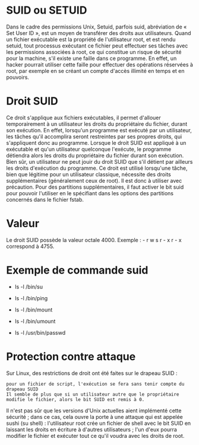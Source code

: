 # SUID ou SETUID
Dans le cadre des permissions Unix, Setuid, parfois suid, abréviation de « Set User ID », est un moyen de transférer des droits aux utilisateurs. 
Quand un fichier exécutable est la propriété de l'utilisateur root, et est rendu setuid, tout processus exécutant ce fichier peut effectuer ses tâches avec les permissions associées à root, ce qui constitue un risque de sécurité pour la machine, s'il existe une faille dans ce programme. En effet, un hacker pourrait utiliser cette faille pour effectuer des opérations réservées à root, par exemple en se créant un compte d'accès illimité en temps et en pouvoirs.

# Droit SUID
Ce droit s'applique aux fichiers exécutables, il permet d'allouer temporairement à un utilisateur les droits du propriétaire du fichier, durant son exécution. En effet, lorsqu'un programme est exécuté par un utilisateur, les tâches qu'il accomplira seront restreintes par ses propres droits, qui s'appliquent donc au programme. Lorsque le droit SUID est appliqué à un exécutable et qu'un utilisateur quelconque l'exécute, le programme détiendra alors les droits du propriétaire du fichier durant son exécution. Bien sûr, un utilisateur ne peut jouir du droit SUID que s'il détient par ailleurs les droits d'exécution du programme. Ce droit est utilisé lorsqu'une tâche, bien que légitime pour un utilisateur classique, nécessite des droits supplémentaires (généralement ceux de root). Il est donc à utiliser avec précaution. Pour des partitions supplémentaires, il faut activer le bit suid pour pouvoir l'utiliser en le spécifiant dans les options des partitions concernés dans le fichier fstab. 

# Valeur 
Le droit SUID possède la valeur octale 4000.
Exemple : - r w s r - x r - x correspond à 4755. 

# Exemple de commande suid

 * ls -l /bin/su

 * ls -l /bin/ping

 * ls -l /bin/mount

 * ls -l /bin/umount

 * ls -l /usr/bin/passwd


# Protection contre attaque
Sur Linux, des restrictions de droit ont été faites sur le drapeau SUID :

    pour un fichier de script, l'exécution se fera sans tenir compte du drapeau SUID
    Il semble de plus que si un utilisateur autre que le propriétaire modifie le fichier, alors le bit SUID est remis à 0.

Il n'est pas sûr que les versions d'Unix actuelles aient implémenté cette sécurité ; dans ce cas, cela ouvre la porte à une attaque qui est appelée sushi (su shell) : l'utilisateur root crée un fichier de shell avec le bit SUID en laissant les droits en écriture à d'autres utilisateurs ; l'un d'eux pourra modifier le fichier et exécuter tout ce qu'il voudra avec les droits de root. 